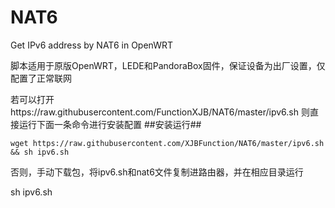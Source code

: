 # NAT6
Get IPv6 address by NAT6 in OpenWRT

脚本适用于原版OpenWRT，LEDE和PandoraBox固件，保证设备为出厂设置，仅配置了正常联网

若可以打开https://raw.githubusercontent.com/FunctionXJB/NAT6/master/ipv6.sh
则直接运行下面一条命令进行安装配置
##安装运行##

    wget https://raw.githubusercontent.com/XJBFunction/NAT6/master/ipv6.sh && sh ipv6.sh
    
否则，手动下载包，将ipv6.sh和nat6文件复制进路由器，并在相应目录运行

sh ipv6.sh
